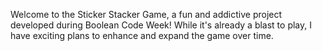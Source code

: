 Welcome to the Sticker Stacker Game, a fun and addictive project developed during Boolean Code Week! 
While it's already a blast to play, I have exciting plans to enhance and expand the game over time.

